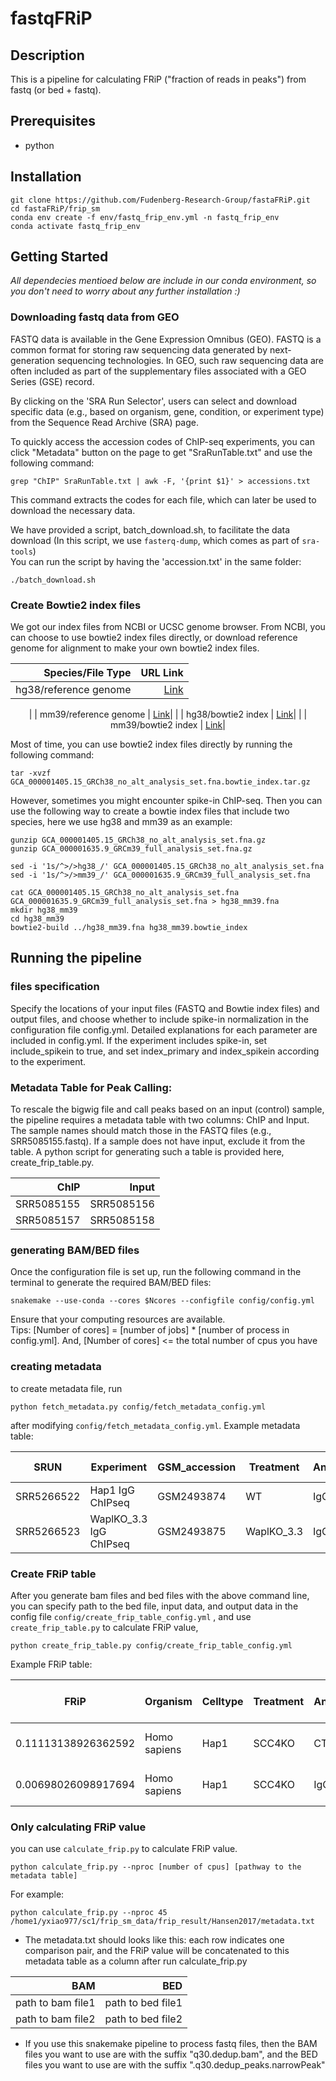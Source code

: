 # fastqFRiP

## Description
This is a pipeline for calculating FRiP ("fraction of reads in peaks") from fastq (or bed + fastq).

## Prerequisites
- python

## Installation
```
git clone https://github.com/Fudenberg-Research-Group/fastaFRiP.git
cd fastaFRiP/frip_sm
conda env create -f env/fastq_frip_env.yml -n fastq_frip_env
conda activate fastq_frip_env
```
## Getting Started

*All dependecies mentioed below are include in our conda environment, so you don't need to worry about any further installation :)*

### Downloading fastq data from GEO
FASTQ data is available in the Gene Expression Omnibus (GEO). FASTQ is a common format for storing raw sequencing data generated by next-generation sequencing technologies. In GEO, such raw sequencing data are often included as part of the supplementary files associated with a GEO Series (GSE) record. 

By clicking on the 'SRA Run Selector', users can select and download specific data (e.g., based on organism, gene, condition, or experiment type) from the Sequence Read Archive (SRA) page.

To quickly access the accession codes of ChIP-seq experiments, you can click "Metadata" button on the page to get "SraRunTable.txt" and use the following command:
```
grep "ChIP" SraRunTable.txt | awk -F, '{print $1}' > accessions.txt
```
This command extracts the codes for each file, which can later be used to download the necessary data.

We have provided a script, batch_download.sh, to facilitate the data download (In this script, we use `fasterq-dump`, which comes as part of `sra-tools`) \
You can run the script by having the 'accession.txt' in the same folder:
```
./batch_download.sh
```

### Create Bowtie2 index files
We got our index files from NCBI or UCSC genome browser. From NCBI, you can choose to use bowtie2 index files directly, or download reference genome for alignment to make your own bowtie2 index files.

<center>

|        Species/File Type|       URL Link|
|-----------:|-----------:|
| hg38/reference genome |  [Link](ftp://ftp.ncbi.nlm.nih.gov/genomes/all/GCA/000/001/405/GCA_000001405.15_GRCh38/seqs_for_alignment_pipelines.ucsc_ids/GCA_000001405.15_GRCh38_no_alt_analysis_set.fna.gz)
|
| mm39/reference genome |  [Link](https://ftp.ncbi.nlm.nih.gov/genomes/all/GCA/000/001/635/GCA_000001635.9_GRCm39/seqs_for_alignment_pipelines.ucsc_ids/GCA_000001635.9_GRCm39_full_analysis_set.fna.gz)|
|
| hg38/bowtie2 index |  [Link](https://ftp.ncbi.nlm.nih.gov/genomes/all/GCA/000/001/405/GCA_000001405.15_GRCh38/seqs_for_alignment_pipelines.ucsc_ids/GCA_000001405.15_GRCh38_no_alt_analysis_set.fna.bowtie_index.tar.gz)|
|
| mm39/bowtie2 index |  [Link](https://ftp.ncbi.nlm.nih.gov/genomes/all/GCA/000/001/635/GCA_000001635.9_GRCm39/seqs_for_alignment_pipelines.ucsc_ids/GCA_000001635.9_GRCm39_full_analysis_set.fna.bowtie_index.tar.gz)|
</center>

Most of time, you can use bowtie2 index files directly by running the following command:
```
tar -xvzf GCA_000001405.15_GRCh38_no_alt_analysis_set.fna.bowtie_index.tar.gz
```

However, sometimes you might encounter spike-in ChIP-seq. Then you can use the following way to create a bowtie index files that include two species, here we use hg38 and mm39 as an example:
```
gunzip GCA_000001405.15_GRCh38_no_alt_analysis_set.fna.gz
gunzip GCA_000001635.9_GRCm39_full_analysis_set.fna.gz

sed -i '1s/^>/>hg38_/' GCA_000001405.15_GRCh38_no_alt_analysis_set.fna
sed -i '1s/^>/>mm39_/' GCA_000001635.9_GRCm39_full_analysis_set.fna

cat GCA_000001405.15_GRCh38_no_alt_analysis_set.fna GCA_000001635.9_GRCm39_full_analysis_set.fna > hg38_mm39.fna
mkdir hg38_mm39
cd hg38_mm39
bowtie2-build ../hg38_mm39.fna hg38_mm39.bowtie_index
```

## Running the pipeline

### files specification
Specify the locations of your input files (FASTQ and Bowtie index files) and output files, and choose whether to include spike-in normalization in the configuration file config.yml. Detailed explanations for each parameter are included in config.yml. 
If the experiment includes spike-in, set include_spikein to true, and set index_primary and index_spikein according to the experiment.

### Metadata Table for Peak Calling:
To rescale the bigwig file and call peaks based on an input (control) sample, the pipeline requires a metadata table with two columns: ChIP and Input. The sample names should match those in the FASTQ files (e.g., SRR5085155.fastq). If a sample does not have input, exclude it from the table.
A python script for generating such a table is provided here, create_frip_table.py.

<center>

|        ChIP|       Input|
|-----------:|-----------:|
| SRR5085155 | SRR5085156 |
| SRR5085157 | SRR5085158 |
</center>

### generating BAM/BED files

Once the configuration file is set up, run the following command in the terminal to generate the required BAM/BED files:

```
snakemake --use-conda --cores $Ncores --configfile config/config.yml
```
Ensure that your computing resources are available.\
  Tips: [Number of cores] = [number of jobs] * [number of process in config.yml]. And, [Number of cores] <= the total number of cpus you have

### creating metadata 
to create metadata file, run
```
python fetch_metadata.py config/fetch_metadata_config.yml
```
after modifying `config/fetch_metadata_config.yml`. 
Example metadata table:

<center>

| SRUN       | Experiment                | GSM_accession | Treatment  | Antibody | Celltype | Organism    | Peak BED | author_year   | GEO       |
|------------|---------------------------|---------------|------------|----------|----------|-------------|----------|---------------|-----------|
| SRR5266522 | Hap1 IgG ChIPseq          | GSM2493874    | WT         | IgG      | Hap1     | Homo sapiens| CTCF     | Haarhuis_2017 | GSE90994  |
| SRR5266523 | WaplKO_3.3 IgG ChIPseq    | GSM2493875    | WaplKO_3.3 | IgG      | Hap1     | Homo sapiens| CTCF     | Haarhuis_2017 | GSE90994  |
</center>

### Create FRiP table
After you generate bam files and bed files with the above command line, you can specify path to the bed file, input data, and output data in the config file `config/create_frip_table_config.yml` , and use `create_frip_table.py` to calculate FRiP value, 
```
python create_frip_table.py config/create_frip_table_config.yml
```
 Example FRiP table:
 
<center>

| FRiP              | Organism      | Celltype | Treatment | Antibody | Peak BED | author_year   | SRUN       | peaks-SRA   | GEO       | Experiment              | FRiP enrichment | #Peaks | Total #basepairs in peaks | Total #reads |
|-------------------|---------------|----------|-----------|----------|----------|---------------|------------|-------------|-----------|-------------------------|-----------------|--------|----------------------------|--------------|
| 0.11113138926362592 | Homo sapiens | Hap1     | SCC4KO    | CTCF     | CTCF     | Haarhuis_2017 | SRR5266528 | SRR5266528  | GSE90994  | SCC4KO CTCF ChIPseq     | 27.17470160067354 | 37415  | 12677501                   | 19977713     |
| 0.00698026098917694 | Homo sapiens | Hap1     | SCC4KO    | IgG      | CTCF     | Haarhuis_2017 | SRR5266524 | SRR5266528  | GSE90994  | SCC4KO IgG ChIPseq      | 1.7068670762832925 | 37415  | 12677501                   | 14485275     |
</center>

### Only calculating FRiP value
you can use `calculate_frip.py` to calculate FRiP value.
```
python calculate_frip.py --nproc [number of cpus] [pathway to the metadata table]
```
For example:
```
python calculate_frip.py --nproc 45 /home1/yxiao977/sc1/frip_sm_data/frip_result/Hansen2017/metadata.txt
```
* The metadata.txt should looks like this: each row indicates one comparison pair, and the FRiP value will be concatenated to this metadata table as a column after run calculate_frip.py

<center>

|                BAM|                BED|
|------------------:|------------------:|
| path to bam file1 | path to bed file1 |
| path to bam file2 | path to bed file2 |

</center>

* If you use this snakemake pipeline to process fastq files, then the BAM files you want to use are with the suffix "q30.dedup.bam", and the BED files you want to use are with the suffix ".q30.dedup_peaks.narrowPeak"

       
